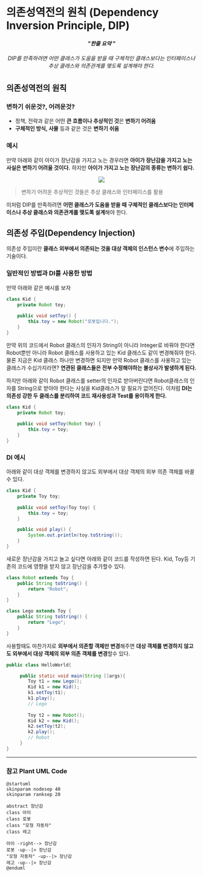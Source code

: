 
# 의존성역전의 원칙 (Dependency Inversion Principle, DIP)

<h4 align="center"><I>"한줄 요약 "</I></h4>
<h6 align="center">DIP를 만족하려면 어떤 클래스가 도움을 받을 때 구체적인 클래스보다는 인터페이스나 추상 클래스와 의존관계를 맺도록 설계해야 한다.</h6>

## 의존성역전의 원칙

  ### 변하기 쉬운것?, 어려운것?
  * 정책, 전략과 같은 어떤 **큰 흐름이나 추상적인 것**은 **변하기 어려움**
  * **구체적인 방식, 사물** 등과 같은 것은 **변하기 쉬움**

  ### 예시
  만약 아래와 같이 아이가 장난감을 가지고 노는 경우라면 **아이가 장난감을 가지고 노는 사실은 변하기 어려울 것이다.** 하지만 **아이가 가지고 노는 장난감의 종류는 변하기 쉽다.**
  <p align="center">
    <img src="http://www.plantuml.com/plantuml/png/SoWkIImgAStDuIhEpimhI2nAp5N8oqz9BKujK30nG18iIipB1WaQ6N1n9IOLbnGb9fSel9ctz7NJd5SR9d0bvoGM5okycThoPkuMAEVrmZcljxH3EKglLwruEsCgKCU4r_qptsnOeGHJjQ3ZrUO5N5mGhGgwHPdf6IMwkdP8PaCCKj0jBT3LhK6Mm3GKYoA81LWa75BpKe0U1m00" />
  </p>

> 변하기 어려운 추상적인 것들은 추상 클래스와 인터페이스를 활용

이처럼 DIP를 만족하려면 **어떤 클래스가 도움을 받을 때 구체적인 클래스보다는 인터페이스나 추상 클래스와 의존관계를 맺도록 설계**해야 한다. 

## 의존성 주입(Dependency Injection)
의존성 주입이란 **클래스 외부에서 의존되는 것을 대상 객체의 인스턴스 변수**에 주입하는 기술이다.


### 일반적인 방법과 DI를 사용한 방법
만약 아래와 같은 예시를 보자
```java
class Kid {
	private Robot toy;
	
	public void setToy() {
		this.toy = new Robot("로봇입니다.");
	}
}
```
만약 위의 코드에서 Robot 클래스의 인자가 String이 아니라 Integer로 바꿔야 한다면 Robot뿐만 아니라 Robot 클래스를 사용하고 있는 Kid 클래스도 같이 변경해줘야 한다.  물론 지금은 Kid 클래스 하나만 변경하면 되지만 만약 Robot 클래스를 사용하고 있는 클래스가 수십가지라면? **연관된 클래스들은 전부 수정해야하는 불상사가 발생하게 된다.**

하지만 아래와 같이 Robot 클래스를 setter의 인자로 받아버린다면 Robot클래스의 인자를 String으로 받아야 한다는 사실을 Kid클래스가 알 필요가 없어진다. 이처럼 **DI는 의존성 강한 두 클래스를 분리하여 코드 재사용성과 Test를 용이하게 한다.**

```java
class Kid {
	private Robot toy;
	
	public void setToy(Robot toy) {
		this.toy = toy;
	}
}
```
### DI 에시
아래와 같이 대상 객체를 변경하지 않고도 외부에서 대상 객체의 외부 의존 객체를 바꿀수 있다.
```java
class Kid {
	private Toy toy;
	
	public void setToy(Toy toy) {
		this.toy = toy;
	}

	public void play() {
		System.out.println(toy.toString());
	}
}
```
새로운 장난감을 가지고 놀고 싶다면 아래와 같이 코드를 작성하면 된다. Kid, Toy등 기존의 코드에 영향을 받지 않고 장난감을 추가할수 있다.
```java
class Robot extends Toy {
    public String toString() {
        return "Robot";
    }
}

class Lego extends Toy {
    public String toString() {
        return "Lego";
    }
}
```

사용할때도 마찬가지로  **외부에서 의존할 객체만 변경**해주면 **대상 객체를 변경하지 않고도 외부에서 대상 객체의 외부 의존 객체를 변경**할수 있다.
```java
public class HelloWorld{

     public static void main(String []args){
        Toy t1 = new Lego();
        Kid k1 = new Kid();
        k1.setToy(t1);
        k1.play();
        // Lego
        
        Toy t2 = new Robot();
        Kid k2 = new Kid();
        k2.setToy(t2);
        k2.play();
        // Robot
     }
}
```

---

### 참고 Plant UML Code

```
@startuml
skinparam nodesep 40
skinparam ranksep 20

abstract 장난감
class 아이
class 로봇
class "모형 자동차"
class 레고

아이 -right--> 장난감
로봇 -up--|> 장난감
"모형 자동차" -up--|> 장난감
레고 -up--|> 장난감
@enduml
```
